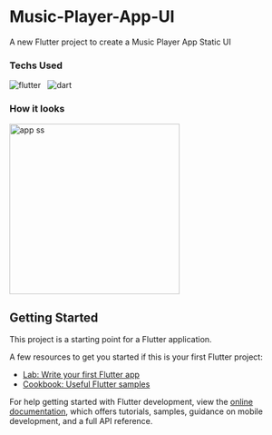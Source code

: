 # Music-Player-App-UI

A new Flutter project to create a Music Player App Static UI

### Techs Used

![flutter](https://img.shields.io/badge/Flutter-02569B?style=for-the-badge&logo=flutter&logoColor=white) &nbsp;
![dart](https://img.shields.io/badge/Dart-0175C2?style=for-the-badge&logo=dart&logoColor=white) &nbsp;


### How it looks
<img src=".assets/images/appss.png" alt="app ss" style="width: 300px;"></img>

## Getting Started

This project is a starting point for a Flutter application.

A few resources to get you started if this is your first Flutter project:

- [Lab: Write your first Flutter app](https://docs.flutter.dev/get-started/codelab)
- [Cookbook: Useful Flutter samples](https://docs.flutter.dev/cookbook)

For help getting started with Flutter development, view the
[online documentation](https://docs.flutter.dev/), which offers tutorials,
samples, guidance on mobile development, and a full API reference.
